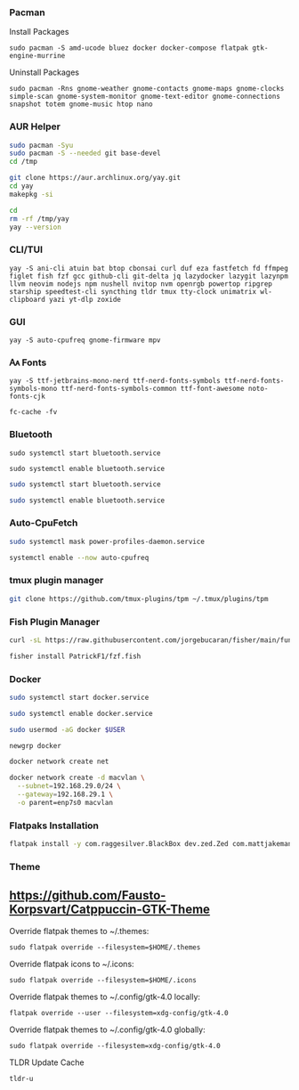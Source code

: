 
### Pacman

Install Packages

	sudo pacman -S amd-ucode bluez docker docker-compose flatpak gtk-engine-murrine

Uninstall Packages

	sudo pacman -Rns gnome-weather gnome-contacts gnome-maps gnome-clocks simple-scan gnome-system-monitor gnome-text-editor gnome-connections snapshot totem gnome-music htop nano

### AUR Helper
```sh
sudo pacman -Syu
sudo pacman -S --needed git base-devel
cd /tmp

git clone https://aur.archlinux.org/yay.git
cd yay
makepkg -si

cd
rm -rf /tmp/yay
yay --version
```

### CLI/TUI

	yay -S ani-cli atuin bat btop cbonsai curl duf eza fastfetch fd ffmpeg figlet fish fzf gcc github-cli git-delta jq lazydocker lazygit lazynpm llvm neovim nodejs npm nushell nvitop nvm openrgb powertop ripgrep starship speedtest-cli syncthing tldr tmux tty-clock unimatrix wl-clipboard yazi yt-dlp zoxide 

### GUI

	yay -S auto-cpufreq gnome-firmware mpv

### 🗛 Fonts

	yay -S ttf-jetbrains-mono-nerd ttf-nerd-fonts-symbols ttf-nerd-fonts-symbols-mono ttf-nerd-fonts-symbols-common ttf-font-awesome noto-fonts-cjk

	fc-cache -fv

### Bluetooth

	sudo systemctl start bluetooth.service

	sudo systemctl enable bluetooth.service

```sh
sudo systemctl start bluetooth.service
```

```sh
sudo systemctl enable bluetooth.service
```

### Auto-CpuFetch

```sh
sudo systemctl mask power-profiles-daemon.service
```

```sh
systemctl enable --now auto-cpufreq
```

### tmux plugin manager

```sh
git clone https://github.com/tmux-plugins/tpm ~/.tmux/plugins/tpm
```

### Fish Plugin Manager

```sh
curl -sL https://raw.githubusercontent.com/jorgebucaran/fisher/main/functions/fisher.fish | source && fisher install jorgebucaran/fisher
```

```sh
fisher install PatrickF1/fzf.fish
```

### Docker

```sh
sudo systemctl start docker.service
```

```sh
sudo systemctl enable docker.service
```

```sh
sudo usermod -aG docker $USER
```

```sh
newgrp docker
```

```sh
docker network create net
```

```sh
docker network create -d macvlan \
  --subnet=192.168.29.0/24 \
  --gateway=192.168.29.1 \
  -o parent=enp7s0 macvlan
```

### Flatpaks Installation

```sh
flatpak install -y com.raggesilver.BlackBox dev.zed.Zed com.mattjakeman.ExtensionManager org.gnome.gitlab.YaLTeR.Identity com.belmoussaoui.Decoder dev.geopjr.Archives com.github.huluti.Curtail io.gitlab.theevilskeleton.Upscaler com.belmoussaoui.Authenticator io.gitlab.adhami3310.Impression dev.geopjr.Collision io.github.flattool.Warehouse io.github.realmazharhussain.GdmSettings io.github.fizzyizzy05.binary dev.bragefuglseth.Keypunch io.github.tfuxu.Halftone org.gnome.World.PikaBackup io.github.fkinoshita.Telegraph com.github.ADBeveridge.Raider com.github.tchx84.Flatseal com.github.neithern.g4music io.missioncenter.MissionCenter com.github.tenderowl.frog io.github.zaedus.spider io.github.vikdevelop.SaveDesktop com.hunterwittenborn.Celeste org.nickvision.tubeconverter org.upscayl.Upscayl cafe.avery.Delfin com.usebottles.bottles com.ranfdev.Notify com.belmoussaoui.Obfuscate io.github.lainsce.Countdown io.github.celluloid_player.Celluloid org.mozilla.Thunderbird org.gnome.Papers org.gnome.World.Secrets net.codelogistics.webapps org.gnome.Fractal md.obsidian.Obsidian io.gitlab.adhami3310.Footage
```

### Theme

## https://github.com/Fausto-Korpsvart/Catppuccin-GTK-Theme

Override flatpak themes to ~/.themes:

    sudo flatpak override --filesystem=$HOME/.themes

Override flatpak icons to ~/.icons:

    sudo flatpak override --filesystem=$HOME/.icons

Override flatpak themes to ~/.config/gtk-4.0 locally:

    flatpak override --user --filesystem=xdg-config/gtk-4.0

Override flatpak themes to ~/.config/gtk-4.0 globally:

    sudo flatpak override --filesystem=xdg-config/gtk-4.0


TLDR Update Cache

	tldr-u

